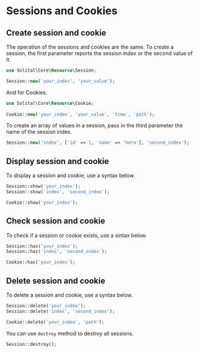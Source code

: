 # Sessions and Cookies

## Create session and cookie

The operation of the sessions and cookies are the same. To create a session, the first parameter reports the session index or the second value of it.

```php
use Solital\Core\Resource\Session;

Session::new('your_index', 'your_value');
```

And for Cookies.

```php
use Solital\Core\Resource\Cookie;
            
Cookie::new('your_index', 'your_value', 'time', 'path');
```

To create an array of values in a session, pass in the third parameter the name of the session index.

```php
Session::new('index', ['id' => 1, 'name' => 'hero'], 'second_index');
```

## Display session and cookie

To display a session and cookie, use a syntax below.

```php
Session::show('your_index');
Session::show('index', 'second_index');

Cookie::show('your_index');
```

## Check session and cookie

To check if a session or cookie exists, use a sintax below.

```php
Session::has('your_index');
Session::has('index', 'second_index');

Cookie::has('your_index');
```

## Delete session and cookie

To delete a session and cookie, use a syntax below.

```php
Session::delete('your_index');
Session::delete('index', 'second_index');

Cookie::delete('your_index', 'path');
```

You can use `destroy` method to destroy all sessions.

```php
Session::destroy();
```